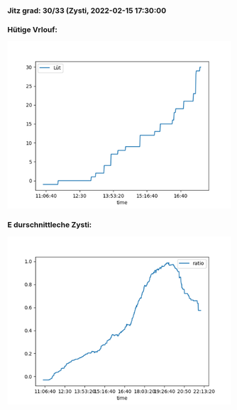 ### Jitz grad: 30/33 (Zysti, 2022-02-15 17:30:00

### Hütige Vrlouf:
![Graph](Today.png)

### E durschnittleche Zysti:
![Graph](Zysti.png)